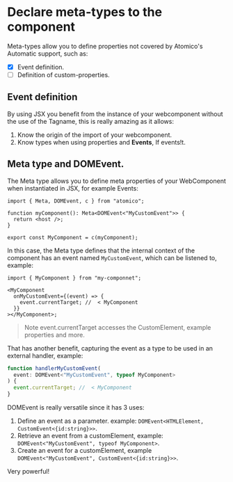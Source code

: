 # Declare meta-types to the component

Meta-types allow you to define properties not covered by Atomico's Automatic support, such as:

* [x] Event definition.
* [ ] Definition of custom-properties.

## Event definition

By using JSX you benefit from the instance of your webcomponent without the use of the Tagname, this is really amazing as it allows:

1. Know the origin of the import of your webcomponent.
2. Know types when using properties and **Events**, If events!t.

## Meta type and DOMEvent.

The Meta type allows you to define meta properties of your WebComponent when instantiated in JSX, for example Events:

```tsx
import { Meta, DOMEvent, c } from "atomico";

function myComponent(): Meta<DOMEvent<"MyCustomEvent">> {
  return <host />;
}

export const MyComponent = c(myComponent);
```

In this case, the Meta type defines that the internal context of the component has an event named `MyCustomEvent`, which can be listened to, example:

```tsx
import { MyComponent } from "my-componnet";

<MyComponent
  onMyCustomEvent={(event) => {
    event.currentTarget; //  < MyComponent
  }}
></MyComponent>;
```

> Note event.currentTarget accesses the CustomElement, example properties and more.

That has another benefit, capturing the event as a type to be used in an external handler, example:

```ts
function handlerMyCustomEvent(
  event: DOMEvent<"MyCustomEvent", typeof MyComponent>
) {
  event.currentTarget; //  < MyComponent
}
```

DOMEvent is really versatile since it has 3 uses:

1. Define an event as a parameter. example: `DOMEvent<HTMLElement, CustomEvent<{id:string}>>`.
2. Retrieve an event from a customElement, example: `DOMEvent<"MyCustomEvent", typeof MyComponent>`.
3. Create an event for a customElement, example `DOMEvent<"MyCustomEvent", CustomEvent<{id:string}>>`.

Very powerful!
